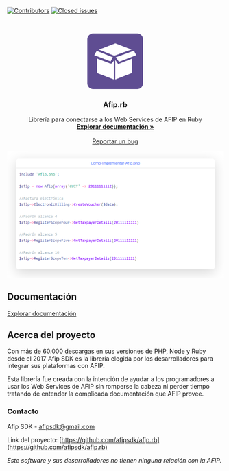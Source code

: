 <!-- PROJECT SHIELDS -->
[![Contributors][contributors-shield]](https://github.com/afipsdk/afip.rb/graphs/contributors)
[![Closed issues][issues-shield]](https://github.com/afipsdk/afip.rb/issues)


<!-- PROJECT LOGO -->
<br />
<p align="center">
  <a href="https://github.com/afipsdk/afip.rb">
    <img src="https://github.com/afipsdk/afipsdk.github.io/blob/master/images/logo-colored.png" alt="Logo" width="130" height="130">
  </a>

  <h3 align="center">Afip.rb</h3>

  <p align="center">
    Librería para conectarse a los Web Services de AFIP en Ruby
    <br />
    <a href="https://docs.afipsdk.com"><strong>Explorar documentación »</strong></a>
    <br />
    <br />
    <a href="https://github.com/afipsdk/afip.rb/issues">Reportar un bug</a>
  </p>
</p>
<p align="center">
  <a href="https://docs.afipsdk.com/">
    <img src="https://github.com/afipsdk/afipsdk.github.io/blob/master/images/implementation.png" alt="Implementation">
  </a>
</p>


<!-- DOCS -->
## Documentación
[Explorar documentación](https://docs.afipsdk.com)

<!-- ABOUT THE PROJECT -->
## Acerca del proyecto
Con más de 60.000 descargas en sus versiones de PHP, Node y Ruby desde el 2017 Afip SDK es la librería elegida por los desarrolladores para integrar sus plataformas con AFIP.

Esta librería fue creada con la intención de ayudar a los programadores a usar los Web Services de AFIP sin romperse la cabeza ni perder tiempo tratando de entender la complicada documentación que AFIP provee.

<!-- CONTACT -->
### Contacto
Afip SDK - afipsdk@gmail.com

Link del proyecto: [https://github.com/afipsdk/afip.rb](https://github.com/afipsdk/afip.rb)


_Este software y sus desarrolladores no tienen ninguna relación con la AFIP._

<!-- MARKDOWN LINKS & IMAGES -->
[packagist-shield]: https://img.shields.io/packagist/dt/afipsdk/afip.rb.svg??logo=php&?logoColor=white
[contributors-shield]: https://img.shields.io/github/contributors/afipsdk/afip.rb.svg?color=orange
[issues-shield]: https://img.shields.io/github/issues-closed-raw/afipsdk/afip.rb.svg?color=blueviolet
[license-shield]: https://img.shields.io/github/license/afipsdk/afip.rb.svg?color=blue

